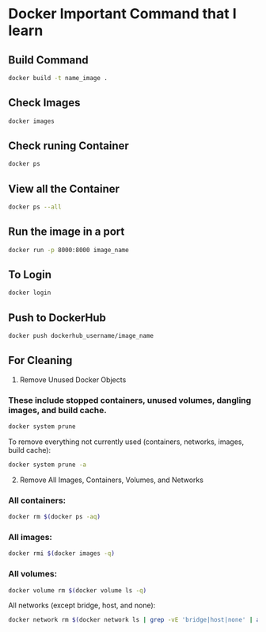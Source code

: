 # Docker Important Command that I learn

## Build Command
```bash
docker build -t name_image .
```
## Check Images
```bash
docker images
```
## Check runing Container
```bash
docker ps
```
## View all the Container
```bash
docker ps --all
```
## Run the image in a port
```bash
docker run -p 8000:8000 image_name
```
## To Login
```bash
docker login
```
## Push to DockerHub
```bash
docker push dockerhub_username/image_name
```

## For Cleaning
1. Remove Unused Docker Objects
### These include stopped containers, unused volumes, dangling images, and build cache.
```bash
docker system prune
```

To remove everything not currently used (containers, networks, images, build cache):
```bash
docker system prune -a
```
2. Remove All Images, Containers, Volumes, and Networks
### All containers:
```bash
docker rm $(docker ps -aq)
```
### All images:
```bash
docker rmi $(docker images -q)
```
### All volumes:
```bash
docker volume rm $(docker volume ls -q)
```
All networks (except bridge, host, and none):
```bash
docker network rm $(docker network ls | grep -vE 'bridge|host|none' | awk '{print $1}')
```